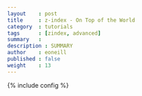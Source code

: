 ```yaml
---
layout    : post
title     : z-index - On Top of the World
category  : tutorials
tags      : [zindex, advanced]
summary   : 
description : SUMMARY
author    : eoneill
published : false
weight    : 13
---
```

{% include config %}

